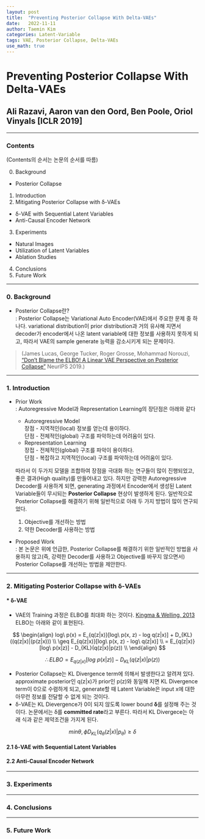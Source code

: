 ```yaml
---
layout: post
title:  "Preventing Posterior Collapse With Delta-VAEs"
date:   2022-11-11
author: Taemin Kim
categories: Latent-Variable
tags: VAE, Posterior Collapse, Delta-VAEs 
use_math: true
---
```


# **Preventing Posterior Collapse With Delta-VAEs**

## Ali Razavi, Aaron van den Oord, Ben Poole, Oriol Vinyals [ICLR 2019]
---
### Contents  
(Contents의 순서는 논문의 순서를 따름)  

0. Background
  - Posterior Collapse
1. Introduction
2. Mitigating Posterior Collapse with δ-VAEs
  - δ-VAE with Sequential Latent Variables
  - Anti-Causal Encoder Network
3. Experiments
  - Natural Images
  - Utilization of Latent Variables
  - Ablation Studies
4. Conclusions
5. Future Work
---
### 0. Background
 - Posterior Collapse란?  
  : Posterior Collapse는 Variational Auto Encoder(VAE)에서 주요한 문제 중 하나다. variational distribution이 prior distribution과 거의 유사해 지면서 decoder가 encoder에서 나온 latent variable에 대한 정보를 사용하지 못하게 되고, 따라서 VAE의 sample generate 능력을 감소시키게 되는 문제이다.  
> (James Lucas, George Tucker, Roger Grosse, Mohammad Norouzi, [“Don’t Blame the ELBO! A Linear VAE Perspective on Posterior Collapse”](https://proceedings.neurips.cc/paper/2019/file/7e3315fe390974fcf25e44a9445bd821-Paper.pdf) NeurIPS 2019.)
---
### 1. Introduction
 - Prior Work  
  : Autoregressive Model과 Representation Learning의 장단점은 아래와 같다
   * Autoregressive Model  
       장점 - 지역적인(local) 정보를 얻는데 용이하다.  
       단점 - 전체적인(global) 구조를 파악하는데 어려움이 있다.
   * Representation Learning  
       장접 - 전체적인(global) 구조를 파악이 용이하다.  
       단점 - 복잡하고 지역적인(local) 구조를 파악하는데 어려움이 있다.
   
   따라서 이 두가지 모델을 조합하여 장점을 극대화 하는 연구들이 많이 진행되었고, 좋은 결과(High quality)를 만들어내고 있다.
   하지만 강력한 Autoregressive Decoder를 사용하게 되면, generating 과정에서 Encoder에서 생성된 Latent Variable들이 무시되는 **Posterior Collapse** 현상이 발생하게 된다.
   일반적으로 Posterior Collapse를 해결하기 위해 일반적으로 아래 두 가지 방법이 많이 연구되었다.  
    1) Objective를 개선하는 방법
    2) 약한 Decoder를 사용하는 방법
  
 - Proposed Work  
  : 본 논문은 위에 언급한, Posterior Collapse를 해결하기 위한 일반적인 방법을 사용하지 않고(즉, 강력한 Decoder를 사용하고 Objective를 바꾸지 않으면서) Posterior Collapse를 개선하는 방법을 제안한다. 
---
### 2. Mitigating Posterior Collapse with δ-VAEs
 #### * δ-VAE 
   - VAE의 Training 과정은 ELBO를 최대화 하는 것이다. [Kingma & Welling, 2013](https://arxiv.org/pdf/1312.6114.pdf)  
     ELBO는 아래와 같이 표현된다.  

$$
\begin{align}
log\ p(x) = E_{q(z|x)}[log\ p(x, z) - log q(z|x)] + D_{KL}((q(z|x)|(p(z|x))) \\
\geq E_{q(z|x)}[log\ p(x, z) - log\ q(z|x)] \\
= E_{q(z|x)}[log\ p(x|z)] - D_{KL}(q(z|x)|p(z)) \\
\end{align}
$$

$$
\therefore ELBO = E_{q(z|x)}[log\ p(x|z)] - D_{KL}(q(z|x)|p(z)) 
$$
 
   - Posterior Collapse는 KL Divergence term에 의해서 발생한다고 알려져 있다. approximate posterior인 q(z|x)가 prior인 p(z)와 동일해 지면 KL Divergence term이 0으로 수렴하게 되고, generate할 때 Latent Variable은 input x에 대한 아무런 정보를 전달할 수 없게 되는 것이다.
   - δ-VAE는 KL Dievergence가 0이 되지 않도록 lower bound **δ**를 설정해 주는 것이다. 논문에서는 δ를 **committed rate**라고 부른다. 따라서 KL Divergece는 아래 식과 같은 제약조건을 가지게 된다. 

$$
min {\theta, \phi} D_{KL}(q_{\theta}(z|x) | p_{\theta}) \geq {\delta} 
$$

#### 2.1 δ-VAE with Sequential Latent Variables

#### 2.2 Anti-Causal Encoder Network


---
### 3. Experiments
---
### 4. Conclusions
---
### 5. Future Work
